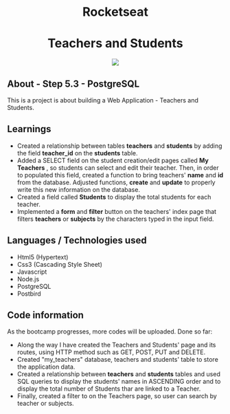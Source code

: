 
<h1 align="center">Rocketseat</h1>

<h1 align="center"><b>Teachers and Students</b></h1>

<p align="center"><img src="https://ik.imagekit.io/cnbmdh4b9w/ezgif.com-video-to-gif_1iTifSfJg.gif"></p>


## About - Step 5.3 - PostgreSQL
This is a project is about building a Web Application - Teachers and Students.

## Learnings
- Created a relationship between tables **teachers** and **students** by adding the field **teacher_id** on the **students** table.
- Added a SELECT field on the student creation/edit pages called **My Teachers** , so students can select and edit their teacher. Then, in order to populated this field, created a function to bring teachers' **name** and **id** from the database. Adjusted functions, **create** and **update** to properly write this new information on the database.  
- Created a field called **Students** to display the total students for each teacher.
- Implemented a **form** and **filter** button on the teachers' index page that filters **teachers** or **subjects** by the characters typed in the input field.

## Languages / Technologies used
- Html5 (Hypertext)
- Css3 (Cascading Style Sheet)
- Javascript
- Node.js
- PostgreSQL
- Postbird

## Code information
As the bootcamp progresses, more codes will be uploaded.
Done so far:  
- Along the way I have created the Teachers and Students' page and its routes, using HTTP method such as GET, POST, PUT and DELETE. 
- Created "my_teachers" database, teachers and students' table to store the application data.
 - Created a relationship between **teachers** and **students** tables and used SQL queries to display the students' names in ASCENDING order and to display the total number of Students thar are linked to a Teacher. 
- Finally, created a filter to on the Teachers page, so user can search by teacher or subjects. 


     




